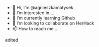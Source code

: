 - 👋 Hi, I’m @agnieszkamatysek
- 👀 I’m interested in ...
- 🌱 I’m currently learning Github
- 💞️ I’m looking to collaborate on HerHack
- 📫 How to reach me ...

<!---
agnieszkamatysek/agnieszkamatysek is a ✨ special ✨ repository because its `README.md` (this file) appears on your GitHub profile.
You can click the Preview link to take a look at your changes.
--->

edited